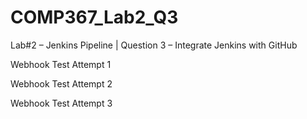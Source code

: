 # COMP367_Lab2_Q3
Lab#2 – Jenkins Pipeline | Question 3 – Integrate Jenkins with GitHub

Webhook Test Attempt 1

Webhook Test Attempt 2

Webhook Test Attempt 3
